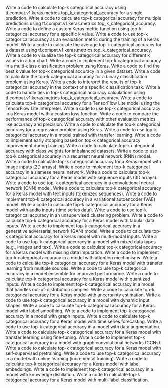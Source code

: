 Write a code to calculate top-k categorical accuracy using tf.compat.v1.keras.metrics.top_k_categorical_accuracy for a single prediction.
Write a code to calculate top-k categorical accuracy for multiple predictions using tf.compat.v1.keras.metrics.top_k_categorical_accuracy.
Write a code to define a custom Keras metric function using top-k categorical accuracy for a specific k value.
Write a code to use top-k categorical accuracy as an evaluation metric during the training of a Keras model.
Write a code to calculate the average top-k categorical accuracy for a dataset using tf.compat.v1.keras.metrics.top_k_categorical_accuracy.
Write a code to visualize the top-k categorical accuracy for different k values in a bar chart.
Write a code to implement top-k categorical accuracy in a multi-class classification problem using Keras.
Write a code to find the best k value for top-k categorical accuracy in a given dataset.
Write a code to calculate the top-k categorical accuracy for a binary classification problem using Keras.
Write a code to interpret the results of top-k categorical accuracy in the context of a specific classification task.
Write a code to handle ties in top-k categorical accuracy calculations using tf.compat.v1.keras.metrics.top_k_categorical_accuracy.
Write a code to calculate top-k categorical accuracy for a TensorFlow Lite model using the TensorFlow Lite Interpreter.
Write a code to use top-k categorical accuracy in a Keras model with a custom loss function.
Write a code to compare the performance of top-k categorical accuracy with other evaluation metrics like accuracy and precision.
Write a code to calculate the top-k categorical accuracy for a regression problem using Keras.
Write a code to use top-k categorical accuracy in a model trained with transfer learning.
Write a code to implement early stopping based on top-k categorical accuracy improvement during training.
Write a code to calculate top-k categorical accuracy with class weights for imbalanced datasets.
Write a code to use top-k categorical accuracy in a recurrent neural network (RNN) model.
Write a code to calculate top-k categorical accuracy for a Keras model with image inputs (2D arrays).
Write a code to implement top-k categorical accuracy in a siamese neural network.
Write a code to calculate top-k categorical accuracy for a Keras model with sequence inputs (3D arrays).
Write a code to use top-k categorical accuracy in a convolutional neural network (CNN) model.
Write a code to calculate top-k categorical accuracy for a Keras model with text inputs (tokenized sequences).
Write a code to implement top-k categorical accuracy in a variational autoencoder (VAE) model.
Write a code to calculate top-k categorical accuracy for a Keras model with audio inputs (time series data).
Write a code to use top-k categorical accuracy in an unsupervised clustering problem.
Write a code to calculate top-k categorical accuracy for a Keras model with tabular data inputs.
Write a code to implement top-k categorical accuracy in a generative adversarial network (GAN) model.
Write a code to calculate top-k categorical accuracy for a Keras model with multi-modal inputs.
Write a code to use top-k categorical accuracy in a model with mixed data types (e.g., images and text).
Write a code to calculate top-k categorical accuracy for a Keras model with missing data imputation.
Write a code to implement top-k categorical accuracy in a model with attention mechanisms.
Write a code to calculate top-k categorical accuracy for a Keras model with transfer learning from multiple sources.
Write a code to use top-k categorical accuracy in a model ensemble for improved performance.
Write a code to calculate top-k categorical accuracy for a Keras model with quantized inputs.
Write a code to implement top-k categorical accuracy in a model that handles out-of-distribution samples.
Write a code to calculate top-k categorical accuracy for a Keras model with uncertainty estimation.
Write a code to use top-k categorical accuracy in a model with dynamic input shapes.
Write a code to calculate top-k categorical accuracy for a Keras model with label smoothing.
Write a code to implement top-k categorical accuracy in a model with graph inputs.
Write a code to calculate top-k categorical accuracy for a Keras model with time series forecasting.
Write a code to use top-k categorical accuracy in a model with data augmentation.
Write a code to calculate top-k categorical accuracy for a Keras model with transfer learning using fine-tuning.
Write a code to implement top-k categorical accuracy in a model with graph convolutional networks (GCNs).
Write a code to calculate top-k categorical accuracy for a Keras model with self-supervised pretraining.
Write a code to use top-k categorical accuracy in a model with online learning (incremental training).
Write a code to calculate top-k categorical accuracy for a Keras model with label embeddings.
Write a code to implement top-k categorical accuracy in a model with knowledge distillation.
Write a code to calculate top-k categorical accuracy for a Keras model with multi-label classification.